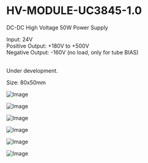 # HV-MODULE-UC3845-1.0

DC-DC High Voltage 50W Power Supply 

Input: 24V<br>
Positive Output: +180V to +500V<br>
Negative Output: -160V (no load, only for tube BIAS)<br>
<br>

Under development.

Size: 80x50mm

![Image](https://github.com/user-attachments/assets/d955a73a-9f90-4c26-9ecb-c33c99e7c790)

![Image](https://github.com/user-attachments/assets/078dbf74-a791-441d-9578-10a54855e2db)

![Image](https://github.com/user-attachments/assets/d7657fd4-2ac1-48e5-bbd1-40be3de4cad1)

![Image](https://github.com/user-attachments/assets/91852b49-b2a7-4e9f-b4b1-41513c2cb5cc)

![Image](https://github.com/user-attachments/assets/c11ef162-98d2-42a8-b3cd-cd66f1ec73af)

![Image](https://github.com/user-attachments/assets/cddf73a4-2115-4b2c-a337-88e9fc45f35f)